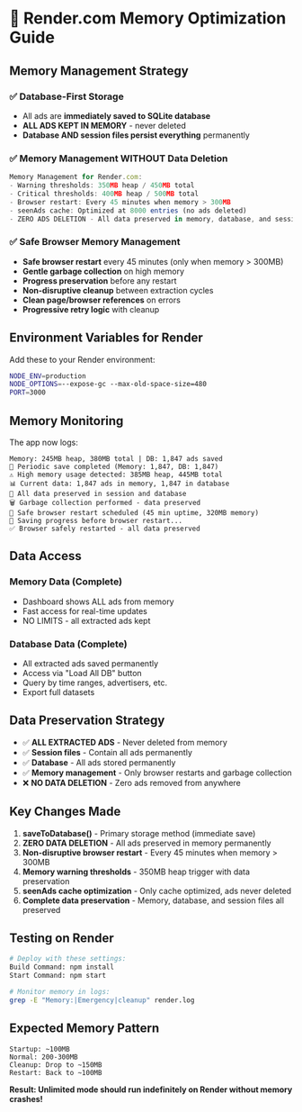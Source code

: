 # 🚀 Render.com Memory Optimization Guide

## Memory Management Strategy

### ✅ **Database-First Storage**
- All ads are **immediately saved to SQLite database**
- **ALL ADS KEPT IN MEMORY** - never deleted
- **Database AND session files persist everything** permanently

### ✅ **Memory Management WITHOUT Data Deletion**
```javascript
Memory Management for Render.com:
- Warning thresholds: 350MB heap / 450MB total
- Critical thresholds: 400MB heap / 500MB total
- Browser restart: Every 45 minutes when memory > 300MB
- seenAds cache: Optimized at 8000 entries (no ads deleted)
- ZERO ADS DELETION - All data preserved in memory, database, and sessions
```

### ✅ **Safe Browser Memory Management**
- **Safe browser restart** every 45 minutes (only when memory > 300MB)
- **Gentle garbage collection** on high memory
- **Progress preservation** before any restart
- **Non-disruptive cleanup** between extraction cycles
- **Clean page/browser references** on errors
- **Progressive retry logic** with cleanup

## Environment Variables for Render

Add these to your Render environment:

```bash
NODE_ENV=production
NODE_OPTIONS=--expose-gc --max-old-space-size=480
PORT=3000
```

## Memory Monitoring

The app now logs:
```
Memory: 245MB heap, 380MB total | DB: 1,847 ads saved
💾 Periodic save completed (Memory: 1,847, DB: 1,847)
⚠️ High memory usage detected: 385MB heap, 445MB total
📊 Current data: 1,847 ads in memory, 1,847 in database
💾 All data preserved in session and database
🗑️ Garbage collection performed - data preserved
🔄 Safe browser restart scheduled (45 min uptime, 320MB memory)
💾 Saving progress before browser restart...
✅ Browser safely restarted - all data preserved
```

## Data Access

### Memory Data (Complete)
- Dashboard shows ALL ads from memory
- Fast access for real-time updates
- NO LIMITS - all extracted ads kept

### Database Data (Complete)
- All extracted ads saved permanently
- Access via "Load All DB" button
- Query by time ranges, advertisers, etc.
- Export full datasets

## Data Preservation Strategy

- ✅ **ALL EXTRACTED ADS** - Never deleted from memory
- ✅ **Session files** - Contain all ads permanently
- ✅ **Database** - All ads stored permanently
- ✅ **Memory management** - Only browser restarts and garbage collection
- ❌ **NO DATA DELETION** - Zero ads removed from anywhere

## Key Changes Made

1. **saveToDatabase()** - Primary storage method (immediate save)
2. **ZERO DATA DELETION** - All ads preserved in memory permanently
3. **Non-disruptive browser restart** - Every 45 minutes when memory > 300MB
4. **Memory warning thresholds** - 350MB heap trigger with data preservation
5. **seenAds cache optimization** - Only cache optimized, ads never deleted
6. **Complete data preservation** - Memory, database, and session files all preserved

## Testing on Render

```bash
# Deploy with these settings:
Build Command: npm install
Start Command: npm start

# Monitor memory in logs:
grep -E "Memory:|Emergency|cleanup" render.log
```

## Expected Memory Pattern

```
Startup: ~100MB
Normal: 200-300MB
Cleanup: Drop to ~150MB
Restart: Back to ~100MB
```

**Result: Unlimited mode should run indefinitely on Render without memory crashes!**